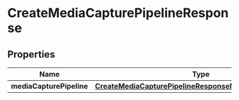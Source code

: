 

# CreateMediaCapturePipelineResponse


## Properties

| Name | Type | Description | Notes |
|------------ | ------------- | ------------- | -------------|
|**mediaCapturePipeline** | [**CreateMediaCapturePipelineResponseMediaCapturePipeline**](CreateMediaCapturePipelineResponseMediaCapturePipeline.md) |  |  [optional] |




